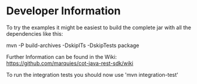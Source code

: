 # Developer Information

To try the examples it might be easiest to build the complete jar with all
the dependencies like this:

mvn -P build-archives -DskipITs -DskipTests package

Further Information can be found in the Wiki: https://github.com/marquies/cot-java-rest-sdk/wiki

To run the integration tests you should now use 'mvn integration-test'
